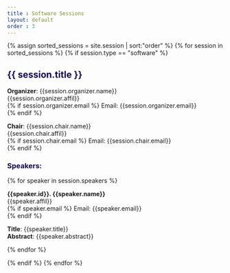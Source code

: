 ```yaml
---
title : Software Sessions
layout: default
order : 3
---
```


{% assign sorted_sessions = site.session | sort:"order" %}
{% for session in sorted_sessions %}
  {% if session.type == "software" %}
  <h2 style="color: #120659;">  
      {{ session.title }}
  </h2>

<p>
  <b>Organizer</b>: {{session.organizer.name}} <br/> 
   {{session.organizer.affil}} <br/> 
   {% if session.organizer.email %}
   Email: {{session.organizer.email}} <br/> 
   {% endif %}
  </p>
  
  <p>
  <b>Chair</b>: {{session.chair.name}}<br/> 
  {{session.chair.affil}} <br/> 
  {% if session.chair.email %}
  Email: {{session.chair.email}}<br/> 
  {% endif %}
  </p>


<h3 style="color: #120659;">Speakers: </h3>

  {% for speaker in session.speakers %}
  <p> 
  <b>{{speaker.id}}. {{speaker.name}}</b><br/>
    {{speaker.affil}} <br/> 
  {% if speaker.email %}
  Email: {{speaker.email}} <br/> 
  {% endif %}
  <p> <b>Title</b>: {{speaker.title}} <br/>
  <b> Abstract</b>: {{speaker.abstract}} </p>
  {% endfor %}


  <!-- <p>{{ session.content | markdownify }}</p> -->
  {% endif %}
{% endfor %}

<!-- # {{page.title}}

### Neuroconductor: An R Platform for Medical Imaging Analysis
 
Ciprian Crainiceanu, Johns Hopkins University <br/>

**Abstract**<br/>
Neuroconductor (https://neuroconductor.org) is an open-source platform for rapid testing and dissemination of reproducible computational imaging software. The goals of the project are to: 1) provide a centralized repository of R software dedicated to image analysis, 2) disseminate software updates quickly, 3) train a large, diverse community of scientists using detailed tutorials and short courses, 4) increase software quality via automatic and manual quality controls, and 5) promote reproducibility of image data analysis. <br/>

We provide a description of the purpose of Neuroconductor, highlight packages in this framework, and some imaging analysis examples with real data sets.

### Efficient and accessible Machine Learning with rtemis
  
Stathis D. Gennatas, University of California, San Francisco
Efstathios.Gennatas@ucsf.edu <br/>
  
**Abstract**<br/>
The increasing volume and variety of research and clinical biomedical data generated daily is driving up demand for sophisticated quantitative data analysis. rtemis is a comprehensive, open source, machine learning (ML) platform written in R, which grew out of the need to analyze large neuroimaging and cognitive data. It offers a homogenized input/output interface for unsupervised and supervised learning algorithms using a modern object-oriented class system, along with support for powerful static and interactive graphics. It aims to make advanced machine learning analyses highly efficient and accessible to both the expert and novice user alike. It provides low- and high-level functions that replace a very large number of lines of code while allowing control of all parameters of the data analysis pipeline. It offers seamless support for a comprehensive list of learning algorithms implemented in other R packages along with a growing array of novel methods developed on the platform (The Additive Tree, the Hybrid Tree, Conditional Interpretable SuperLearner, Expert-Augmented Machine Learning, and others).<br/>
The rtemis project aims to promote open science and reproducibility. Increasing the efficiency of data analysis pipelines, makes code more compact, easier to share and comprehend, and easier to replicate. Major ongoing research on the rtemis platform includes novel procedures for joint optimization of structured and unstructured data and extension of Expert-Augmented Machine Learning to imaging. Documentation and educational material are available on the project website (https://rtemis.netlify.com).


### HINT – A Matlab toolbox for hierarchical covariate-adjusted independent component analysis of fMRI data
 
Joshua Lukemire, Emory University
 
**Abstract**<br/>
We introduce a Matlab toolbox, HINT (Hierarchical INdependent component analysis Toolbox), that provides a hierarchical covariate-adjusted ICA (hc-ICA) for modeling and testing covariate effects and generates model-based estimates of brain networks on both the population- and individual-level. HINT provides a user-friendly Matlab GUI that allows users to easily load images, specify covariate effects, monitor model estimation via an EM algorithm, specify hypothesis tests, and visualize results. HINT also has a command line interface which allows users to conveniently run and reproduce the analysis with a script. We provide a walkthrough of the toolbox features and a demonstration on synthetic data.
 
### Modeling and Visualization of Connectivity in EEG

Hernando Ombao, KAUST <br/>
  
### User-friendly MATLAB GUIs for Bayesian Multi-Subject Modeling of fMRI Data

Marina Vannucci
 
**Abstract**<br/>
We first introduce BVAR-connect, a variational inference approach to a Bayesian multi-subjectvector autoregressive (VAR) model for inference on effective brain connectivity based on resting statefunctional MRI data. The modeling framework uses a Bayesian variable selection approach that flexibly integrates multi-modal data into the prior construction. The variational inference approach we develop allows scalability of the methods and results in the ability to estimate subject- and group-level brain connectivity networks over whole-brain parcellations of the data. Next, we describe NPBayes-fMRI, a unified, probabilistically coherent non-parametric Bayesian framework for the analysis of task-related fMRI data from multi-subject experiments. The modeling approach is based on a spatio-temporal linear regression model that specifically accounts for the between-subjects heterogeneity in neuronal activity via a spatially informed multi-subject non-parametric variable selection prior. A characteristic feature of the approach is that it results in a clustering of the subjects into subgroups characterized by similar brain responses, while simultaneously producing group-level as well as subject-level activation maps. -->
 






